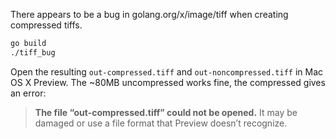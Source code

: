 There appears to be a bug in golang.org/x/image/tiff when creating compressed tiffs.

```bash
go build
./tiff_bug
```

Open the resulting `out-compressed.tiff` and `out-noncompressed.tiff` in Mac OS X Preview. The ~80MB uncompressed works fine, the compressed gives an error:

> **The file “out-compressed.tiff” could not be opened.** It may be damaged or use a file format that Preview doesn’t recognize.
